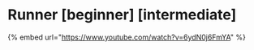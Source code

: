 # Runner  \[beginner] \[intermediate]

{% embed url="https://www.youtube.com/watch?v=6ydN0j6FmYA" %}
